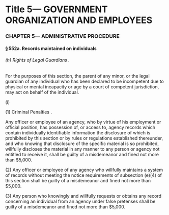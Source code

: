 
# Title 5— GOVERNMENT ORGANIZATION AND EMPLOYEES
### CHAPTER 5— ADMINISTRATIVE PROCEDURE
#### § 552a. Records maintained on individuals
###### (h) Rights of Legal Guardians .

For the purposes of this section, the parent of any minor, or the legal guardian of any individual who has been declared to be incompetent due to physical or mental incapacity or age by a court of competent jurisdiction, may act on behalf of the individual.

(i)

(1) Criminal Penalties .

Any officer or employee of an agency, who by virtue of his employment or official position, has possession of, or access to, agency records which contain individually identifiable information the disclosure of which is prohibited by this section or by rules or regulations established thereunder, and who knowing that disclosure of the specific material is so prohibited, willfully discloses the material in any manner to any person or agency not entitled to receive it, shall be guilty of a misdemeanor and fined not more than $5,000.

(2) Any officer or employee of any agency who willfully maintains a system of records without meeting the notice requirements of subsection (e)(4) of this section shall be guilty of a misdemeanor and fined not more than $5,000.

(3) Any person who knowingly and willfully requests or obtains any record concerning an individual from an agency under false pretenses shall be guilty of a misdemeanor and fined not more than $5,000.
